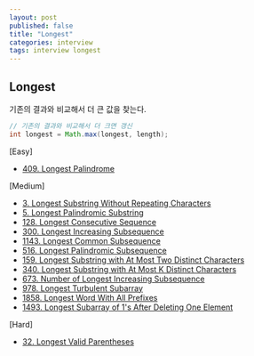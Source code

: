 ```yaml
---
layout: post
published: false
title: "Longest"
categories: interview
tags: interview longest
---
```


## Longest

기존의 결과와 비교해서 더 큰 값을 찾는다.
```java
// 기존의 결과와 비교해서 더 크면 갱신
int longest = Math.max(longest, length);
```

[Easy]
- [409. Longest Palindrome](/interview/2023/04/06/longest-palindrome/)

[Medium]
- [3. Longest Substring Without Repeating Characters](/interview/2023/04/06/longest-substring-without-repeating-characters/)
- [5. Longest Palindromic Substring](/interview/2023/04/06/longest-palindromic-substring)
- [128. Longest Consecutive Sequence](/interview/2023/04/06/longest-consecutive-sequence/)
- [300. Longest Increasing Subsequence](/interview/2023/04/06/longest-increasing-subsequence/)
- [1143. Longest Common Subsequence](/interview/2023/04/06/longest-common-subsequence/)
- [516. Longest Palindromic Subsequence](/interview/2023/04/06/longest-palindromic-subsequence/)
- [159. Longest Substring with At Most Two Distinct Characters](/interview/2023/05/29/longest-substring-with-at-most-two-distinct-characters/)
- [340. Longest Substring with At Most K Distinct Characters](/interview/2023/05/29/longest-substring-with-at-most-k-distinct-characters/)
- [673. Number of Longest Increasing Subsequence](/interview/2023/04/06/number-of-longest-increasing-subsequence/)
- [978. Longest Turbulent Subarray](/interview/2023/04/06/longest-turbulent-subarray/)
- [1858. Longest Word With All Prefixes](/interview/2023/05/29/longest-word-with-all-prefixes/)
- [1493. Longest Subarray of 1's After Deleting One Element](/interview/2023/05/31/longest-subarray-of-1s-after-deleting-one-element/)

[Hard]
- [32. Longest Valid Parentheses](/interview/2023/04/06/longest-valid-parentheses/)